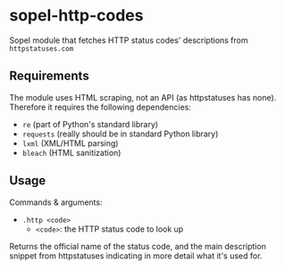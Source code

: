 # sopel-http-codes
Sopel module that fetches HTTP status codes' descriptions from `httpstatuses.com`


## Requirements
The module uses HTML scraping, not an API (as httpstatuses has none). Therefore it
requires the following dependencies:

* `re` (part of Python's standard library)
* `requests` (really should be in standard Python library)
* `lxml` (XML/HTML parsing)
* `bleach` (HTML sanitization)

## Usage
Commands & arguments:

* `.http <code>`
  * `<code>`: the HTTP status code to look up

Returns the official name of the status code, and the main description snippet
from httpstatuses indicating in more detail what it's used for.


